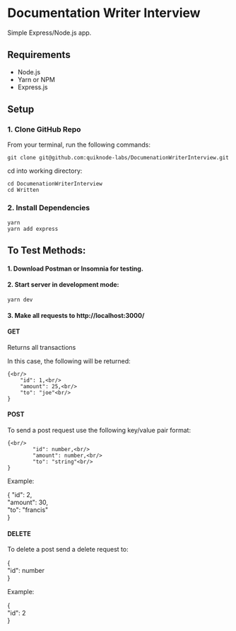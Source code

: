 # Documentation Writer Interview

Simple Express/Node.js app.

## Requirements

* Node.js
* Yarn or NPM
* Express.js

## Setup

### 1. Clone GitHub Repo

From your terminal, run the following commands:

```git clone git@github.com:quiknode-labs/DocumenationWriterInterview.git```<br/>

cd into working directory:

```cd DocumenationWriterInterview```<br/>
```cd Written```

### 2. Install Dependencies

```yarn```<br/>
```yarn add express```

## To Test Methods:

#### 1. Download Postman or Insomnia for testing.

#### 2. Start server in development mode:

```yarn dev```

#### 3. Make all requests to http://localhost:3000/

#### GET

Returns all transactions

In this case, the following will be returned: 

    {<br/>
        "id": 1,<br/>
        "amount": 25,<br/>
        "to": "joe"<br/>
    }



#### POST

To send a post request use the following key/value pair format:

```
{<br/>
        "id": number,<br/>
        "amount": number,<br/>
        "to": "string"<br/>
}
```

Example:

{
        "id": 2,<br/>
        "amount": 30,<br/>
        "to": "francis"<br/>
}


#### DELETE

To delete a post send a delete request to: 

{<br/>
        "id": number<br/>
}

Example:

{<br/>
        "id": 2<br/>
}


